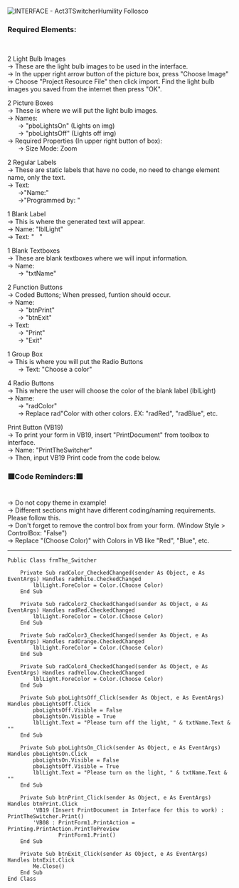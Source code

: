![INTERFACE - Act3TSwitcherHumility Follosco](https://user-images.githubusercontent.com/94034753/146489897-544eb667-3c57-4a55-a53e-57130fc4e3c8.png)
<h3>Required Elements:</h3></br>

2 Light Bulb Images <br/>
→ These are the light bulb images to be used in the interface. <br/>
→ In the upper right arrow button of the picture box, press "Choose Image"<br/>
→ Choose "Project Resource File" then click import. Find the light bulb images you saved from the internet then press "OK".

2 Picture Boxes <br/>
→ These is where we will put the light bulb images. <br/>
→ Names: <br/>
&nbsp;&nbsp;&nbsp;&nbsp;&nbsp;&nbsp;→ "pboLightsOn" (Lights on img) </br>
&nbsp;&nbsp;&nbsp;&nbsp;&nbsp;&nbsp;→ "pboLightsOff" (Lights off img)</br>
→ Required Properties (In upper right button of box): </br>
&nbsp;&nbsp;&nbsp;&nbsp;&nbsp;&nbsp;→ Size Mode: Zoom </br>

2 Regular Labels </br>
→ These are static labels that have no code, no need to change element name, only the text. </br>
→ Text: </br>
&nbsp;&nbsp;&nbsp;&nbsp;&nbsp;&nbsp;→"Name:"</br>
&nbsp;&nbsp;&nbsp;&nbsp;&nbsp;&nbsp;→"Programmed by: "</br>

1 Blank Label </br>
→ This is where the generated text will appear. </br>
→ Name: "lblLight"</br>
→ Text: "&nbsp;&nbsp;&nbsp;"</br>

1 Blank Textboxes </br>
→ These are blank textboxes where we will input information. </br>
→ Name: </br>
&nbsp;&nbsp;&nbsp;&nbsp;&nbsp;&nbsp;→ "txtName"</br>

2 Function Buttons </br>
→ Coded Buttons; When pressed, funtion should occur. </br>
→ Name:</br>
&nbsp;&nbsp;&nbsp;&nbsp;&nbsp;&nbsp;→ "btnPrint"</br>
&nbsp;&nbsp;&nbsp;&nbsp;&nbsp;&nbsp;→ "btnExit"</br>
→ Text: </br>
&nbsp;&nbsp;&nbsp;&nbsp;&nbsp;&nbsp;→ "Print"</br>
&nbsp;&nbsp;&nbsp;&nbsp;&nbsp;&nbsp;→ "Exit"</br>

1 Group Box <br/>
→ This is where you will put the Radio Buttons <br/>
&nbsp;&nbsp;&nbsp;&nbsp;&nbsp;&nbsp;→ Text: "Choose a color" <br/>

4 Radio Buttons <br/>
→ This where the user will choose the color of the blank label (lblLight) <br/>
→ Name: <br/>
&nbsp;&nbsp;&nbsp;&nbsp;&nbsp;&nbsp;→ "radColor" <br/>
&nbsp;&nbsp;&nbsp;&nbsp;&nbsp;&nbsp;→ Replace rad"Color with other colors. EX: "radRed", "radBlue", etc. <br/>

Print Button (VB19) <br/>
→ To print your form in VB19, insert "PrintDocument" from toolbox to interface. <br/>
→ Name: "PrintTheSwitcher" <br/>
→ Then, input VB19 Print code from the code below.

<h3>🟥Code Reminders:🟥</h3></br>
→ Do not copy theme in example! </br>
→ Different sections might have different coding/naming requirements. Please follow this.</br>
→ Don't forget to remove the control box from your form. (Window Style > ControlBox: "False")</br>
→ Replace "(Choose Color)" with Colors in VB like "Red", "Blue", etc. <br/>

_________________________________________________________________________________________________

```
Public Class frmThe_Switcher

    Private Sub radColor_CheckedChanged(sender As Object, e As EventArgs) Handles radWhite.CheckedChanged
        lblLight.ForeColor = Color.(Choose Color)
    End Sub

    Private Sub radColor2_CheckedChanged(sender As Object, e As EventArgs) Handles radRed.CheckedChanged
        lblLight.ForeColor = Color.(Choose Color)
    End Sub

    Private Sub radColor3_CheckedChanged(sender As Object, e As EventArgs) Handles radOrange.CheckedChanged
        lblLight.ForeColor = Color.(Choose Color)
    End Sub

    Private Sub radColor4_CheckedChanged(sender As Object, e As EventArgs) Handles radYellow.CheckedChanged
        lblLight.ForeColor = Color.(Choose Color)
    End Sub

    Private Sub pboLightsOff_Click(sender As Object, e As EventArgs) Handles pboLightsOff.Click
        pboLightsOff.Visible = False
        pboLightsOn.Visible = True
        lblLight.Text = "Please turn off the light, " & txtName.Text & ""
    End Sub

    Private Sub pboLightsOn_Click(sender As Object, e As EventArgs) Handles pboLightsOn.Click
        pboLightsOn.Visible = False
        pboLightsOff.Visible = True
        lblLight.Text = "Please turn on the light, " & txtName.Text & ""
    End Sub

    Private Sub btnPrint_Click(sender As Object, e As EventArgs) Handles btnPrint.Click
        'VB19 (Insert PrintDocument in Interface for this to work) : PrintTheSwitcher.Print()
        'VB08 : PrintForm1.PrintAction = Printing.PrintAction.PrintToPreview
                PrintForm1.Print()
    End Sub

    Private Sub btnExit_Click(sender As Object, e As EventArgs) Handles btnExit.Click
        Me.Close()
    End Sub
End Class
```
